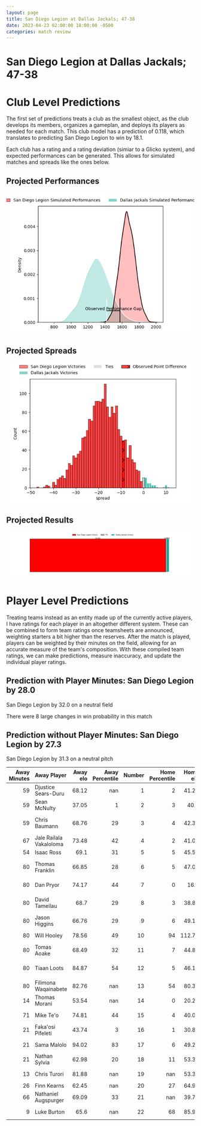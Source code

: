 ```yaml
---  
layout: page  
title: San Diego Legion at Dallas Jackals; 47-38  
date: 2023-04-23 02:00:00 18:00:00 -0500  
categories: match review  
---
```

# San Diego Legion at Dallas Jackals; 47-38

# Club Level Predictions


The first set of predictions treats a club as the smallest object, as the club develops its members, organizes a gameplan, and deploys its players as needed for each match. This club model has a prediction of 0.118, which translates to predicting San Diego Legion to win by 18.1.

Each club has a rating and a rating deviation (simiar to a Glicko system), and expected performances can be generated. This allows for simulated matches and spreads like the ones below.
## Projected Performances


![Projected Performances](plots/performances_2023-04-23-DallasJackals-SanDiegoLegion.png)
## Projected Spreads


![Projected Spreads](plots/spreads_2023-04-23-DallasJackals-SanDiegoLegion.png)
## Projected Results


![Projected Results](plots/resultbar_2023-04-23-DallasJackals-SanDiegoLegion.png)
# Player Level Predictions


Treating teams instead as an entity made up of the currently active players, I have ratings for each player in an altogether different system. These can be combined to form team ratings once teamsheets are announced, weighting starters a bit higher than the reserves. After the match is played, players can be weighted by their minutes on the field, allowing for an accurate measure of the team's composition. With these compiled team ratings, we can make predictions, measure inaccuracy, and update the individual player ratings.
## Prediction with Player Minutes: San Diego Legion by 28.0


San Diego Legion by 32.0 on a neutral field

There were 8 large changes in win probability in this match
## Prediction without Player Minutes: San Diego Legion by 27.3


San Diego Legion by 31.3 on a neutral pitch



|   Away Minutes | Away Player             |   Away elo |   Away Percentile |   Number |   Home Percentile |   Home elo | Home Player         |   Home Minutes |
|---------------:|:------------------------|-----------:|------------------:|---------:|------------------:|-----------:|:--------------------|---------------:|
|             59 | Djustice Sears-Duru     |      68.12 |               nan |        1 |                 2 |      41.22 | Liam Murray         |             80 |
|             59 | Sean McNulty            |      37.05 |                 1 |        2 |                 3 |      40.3  | Tomas Baravalle     |             59 |
|             59 | Chris Baumann           |      68.76 |                29 |        3 |                 4 |      42.35 | Juan Pablo Zeiss    |             77 |
|             67 | Jale Railala Vakaloloma |      73.48 |                42 |        4 |                 2 |      41.08 | Sam Golla           |             80 |
|             54 | Isaac Ross              |      69.1  |                31 |        5 |                 5 |      45.58 | Lucas Bur           |             65 |
|             80 | Thomas Franklin         |      66.85 |                28 |        6 |                 5 |      47.04 | Jeronimo Gomez Vara |             80 |
|             80 | Dan Pryor               |      74.17 |                44 |        7 |                 0 |      16.1  | Conrado Roura       |             80 |
|             80 | David Tameilau          |      68.7  |                29 |        8 |                 3 |      38.88 | Jan Adriaan Booysen |             69 |
|             80 | Jason Higgins           |      66.76 |                29 |        9 |                 6 |      49.12 | Pedro Imhoff        |             80 |
|             80 | Will Hooley             |      78.56 |                49 |       10 |                94 |     112.79 | Martin Elias        |             80 |
|             80 | Tomas Aoake             |      68.49 |                32 |       11 |                 7 |      44.81 | Marcos Moroni       |             80 |
|             80 | Tiaan Loots             |      84.87 |                54 |       12 |                 5 |      46.13 | Juan Pablo Aguirre  |             56 |
|             80 | Filimona Waqainabete    |      82.76 |               nan |       13 |                54 |      80.33 | Tomas Malanos       |             80 |
|             14 | Thomas Morani           |      53.54 |               nan |       14 |                 0 |      20.26 | Campbell Johnstone  |             32 |
|             71 | Mike Te'o               |      74.81 |                44 |       15 |                 4 |      40.02 | Alejandro Torres    |             64 |
|             21 | Faka'osi Pifeleti       |      43.74 |                 3 |       16 |                 1 |      30.89 | Dewald Kotze        |             21 |
|             21 | Sama Malolo             |      94.02 |                83 |       17 |                 6 |      49.26 | Kyle Steeves        |              3 |
|             21 | Nathan Sylvia           |      62.98 |                20 |       18 |                11 |      53.38 | Matthew Gordon      |             15 |
|             13 | Chris Turori            |      81.88 |               nan |       19 |               nan |      53.34 | Cameron Nelson      |             11 |
|             26 | Finn Kearns             |      62.45 |               nan |       20 |                27 |      64.99 | Lui Sitama          |             24 |
|             66 | Nathaniel Augspurger    |      69.09 |                33 |       21 |               nan |      39.72 | Alex Tucci          |             48 |
|              9 | Luke Burton             |      65.6  |               nan |       22 |                68 |      85.96 | James Vaifale       |             16 |

